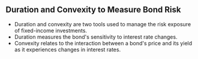 ## Duration and Convexity to Measure Bond Risk
- Duration and convexity are two tools used to manage the risk exposure of fixed-income investments.
-  Duration measures the bond's sensitivity to interest rate changes.
-  Convexity relates to the interaction between a bond's price and its yield as it experiences changes in interest rates.

